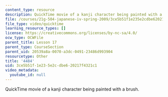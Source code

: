 ```yaml
---
content_type: resource
description: QuickTime movie of a kanji character being painted with a brush.
file: /courses/21g-504-japanese-iv-spring-2009/3ce5b51f1e235e2cdbe620217f4321c1_4484.mov
file_type: video/quicktime
learning_resource_types: []
license: https://creativecommons.org/licenses/by-nc-sa/4.0/
ocw_type: OCWFile
parent_title: Lesson 17
parent_type: CourseSection
parent_uid: 20539a8a-0070-a3dc-0491-23486d993904
resourcetype: Other
title: '4484'
uid: 3ce5b51f-1e23-5e2c-dbe6-20217f4321c1
video_metadata:
  youtube_id: null
---
```

QuickTime movie of a kanji character being painted with a brush.